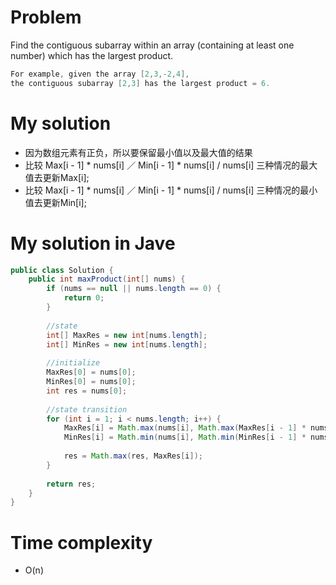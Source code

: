 # Problem 
Find the contiguous subarray within an array (containing at least one number) which has the largest product.

```java
For example, given the array [2,3,-2,4],
the contiguous subarray [2,3] has the largest product = 6.
```


# My solution

* 因为数组元素有正负，所以要保留最小值以及最大值的结果
* 比较 Max[i - 1] * nums[i] ／ Min[i - 1] * nums[i] / nums[i] 三种情况的最大值去更新Max[i];
* 比较 Max[i - 1] * nums[i] ／ Min[i - 1] * nums[i] / nums[i] 三种情况的最小值去更新Min[i];

# My solution in Jave

```java
public class Solution {
    public int maxProduct(int[] nums) {
        if (nums == null || nums.length == 0) {
            return 0;
        }
        
        //state 
        int[] MaxRes = new int[nums.length];
        int[] MinRes = new int[nums.length];
        
        //initialize
        MaxRes[0] = nums[0];
        MinRes[0] = nums[0];
        int res = nums[0];
        
        //state transition
        for (int i = 1; i < nums.length; i++) {
            MaxRes[i] = Math.max(nums[i], Math.max(MaxRes[i - 1] * nums[i], MinRes[i - 1] * nums[i]));
            MinRes[i] = Math.min(nums[i], Math.min(MinRes[i - 1] * nums[i], MaxRes[i - 1] * nums[i]));
            
            res = Math.max(res, MaxRes[i]);
        }
        
        return res;
    }
}
```

# Time complexity     
* O(n)
